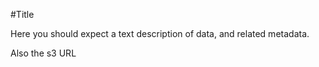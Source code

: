 

#Title

Here you should expect a text description of data, and related metadata.

Also the s3 URL
